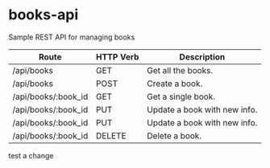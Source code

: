 # books-api
Sample REST API for managing books

Route | HTTP Verb | Description
--- | --- | ---
/api/books | GET | Get all the books.
/api/books | POST | Create a book.
/api/books/:book_id | GET | Get a single book.
/api/books/:book_id | PUT | Update a book with new info.
/api/books/:book_id | PUT | Update a book with new info.
/api/books/:book_id | DELETE | Delete a book.

test a change